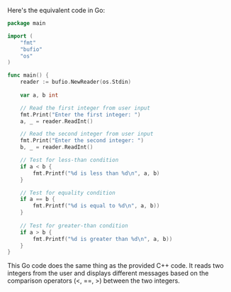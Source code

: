 Here's the equivalent code in Go:

```go
package main

import (
	"fmt"
	"bufio"
	"os"
)

func main() {
	reader := bufio.NewReader(os.Stdin)
	
	var a, b int

	// Read the first integer from user input
	fmt.Print("Enter the first integer: ")
	a, _ = reader.ReadInt()

	// Read the second integer from user input
	fmt.Print("Enter the second integer: ")
	b, _ = reader.ReadInt()

	// Test for less-than condition
	if a < b {
		fmt.Printf("%d is less than %d\n", a, b)
	}

	// Test for equality condition
	if a == b {
		fmt.Printf("%d is equal to %d\n", a, b))
	}
	
	// Test for greater-than condition
	if a > b {
		fmt.Printf("%d is greater than %d\n", a, b))
	}
}
```

This Go code does the same thing as the provided C++ code. It reads two integers from the user and displays different messages based on the comparison operators (<, ==, >) between the two integers.
